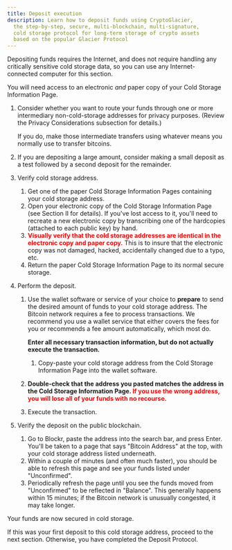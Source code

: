 ```yaml
---
title: Deposit execution
description: Learn how to deposit funds using CryptoGlacier,
  the step-by-step, secure, multi-blockchain, multi-signature,
  cold storage protocol for long-term storage of crypto assets
  based on the popular Glacier Protocol
---
```


Depositing funds requires the Internet, and does not require handling any
critically sensitive cold storage data, so you can use any Internet-connected
computer for this section.

You will need access to an electronic *and* paper copy of your
<span class="warning">Cold Storage Information Page</span>.

1. Consider whether you want to route your funds through one or more
intermediary non-cold-storage addresses for privacy purposes. (Review the
Privacy Considerations subsection for details.)

   If you do, make those intermediate transfers using whatever means you
   normally use to transfer bitcoins.
2. If you are depositing a large amount, consider making a small deposit as a test followed by a second deposit for the remainder.
3. Verify cold storage address.
    1. Get one of the paper
    <span class="warning">Cold Storage Information Pages</span> containing
    your cold storage address.
    2. Open your electronic copy of the
    <span class="warning">Cold Storage Information Page</span>
    (see Section II for details).
    If you've lost access to it, you'll need to recreate a new electronic
    copy by transcribing one of the hardcopies (attached to each public key)
    by hand.
    3. **<span style="color: red;">Visually verify that the
    <span class="warning">cold storage addresses</span> are identical in the
    electronic copy and paper copy.</span>**
    This is to insure that the electronic copy was not damaged, hacked,
    accidentally changed due to a typo, etc.
    4. Return the paper
    <span class="warning">Cold Storage Information Page</span> to its
    normal secure storage.
4. Perform the deposit.
    1. Use the wallet software or service of your choice to **prepare** to send the
    desired amount of funds to your
    <span class="warning">cold storage address</span>.
    The Bitcoin network requires a fee to process transactions. We recommend
    you use a wallet service that either covers the fees for you or recommends
    a fee amount automatically, which most do.

        **Enter all necessary transaction information, but do not actually execute the transaction.**

        1. Copy-paste your <span class="warning">cold storage address</span>
        from the <span class="warning">Cold Storage Information Page</span>
        into the wallet software.

    2. **Double-check that the address you pasted matches the address in the Cold
    Storage Information Page. <span style="color: red;">If you use the wrong address, you will lose all
    of your funds with no recourse.</span>**
    3. Execute the transaction.
5. Verify the deposit on the public blockchain.
    1. Go to Blockr, paste the address into the search bar, and press Enter.
    You'll be taken to a page that says "Bitcoin Address" at the top, with your
    <span class="warning">cold storage address</span> listed underneath.
    2. Within a couple of minutes (and often much faster), you should be able
    to refresh this page and see your funds listed under "Unconfirmed".
    3. Periodically refresh the page until you see the funds moved from
    "Unconfirmed" to be reflected in "Balance". This generally happens within
    15 minutes; if the Bitcoin network is unusually congested, it may
    take longer.

Your funds are now secured in cold storage.

If this was your first deposit to this <span class="warning">cold storage
address</span>, proceed to the next section. Otherwise, you have completed the
Deposit Protocol.
